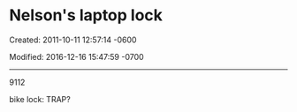 # Nelson's laptop lock

Created: 2011-10-11 12:57:14 -0600

Modified: 2016-12-16 15:47:59 -0700

---

9112

bike lock:  TRAP?

